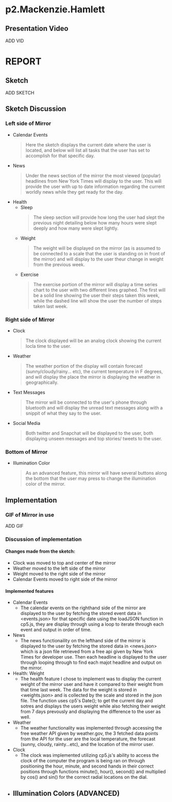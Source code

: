 # p2.Mackenzie.Hamlett
## Presentation Video
ADD VID

# REPORT
## Sketch
ADD SKETCH

## Sketch Discussion
### Left side of Mirror
- Calendar Events
    > Here the sketch displays the current date where the user is located, and below will list all tasks that the user has set to accomplish for that specific day.
- News
    > Under the news section of the mirror the most viewed (popular) headlines from New York Times will display to the user. This will provide the user with up to date information regarding the current worldly news while they get ready for the day.
- Health
  - Sleep
      > The sleep section will provide how long the user had slept the previous night detailing below how many hours were slept deeply and how many were slept lightly.
  - Weight
      > The weight will be displayed on the mirror (as is assumed to be connected to a scale that the user is standing on in front of the mirror) and will display to the user theur change in weight from the previous week.
  - Exercise
      > The exercise portion of the mirror will display a time series chart to the user with two different lines graphed. The first will be a solid line showing the user their steps taken this week, while the dashed line will show the user the number of steps taken last week.

### Right side of Mirror
- Clock
    > The clock displayed will be an analog clock showing the current locla time to the user.
- Weather
    > The weather portion of the display will contain forecast (sunny/cloudy/rainy... etc), the current temperature in F degrees, and will display the place the mirror is displaying the weather in geographically.
- Text Messages
    > The mirror will be connected to the user's phone through bluetooth and will display the unread text messages along with a snippit of what they say to the user.
- Social Media
    > Both twitter and Snapchat will be displayed to the user, both displaying unseen messages and top stories/ tweets to the user.

### Bottom of Mirror
- Illumination Color
    > As an advanced feature, this mirror will have several buttons along the bottom that the user may press to change the illumination color of the mirror.

## Implementation
### GIF of Mirror in use
ADD GIF

### Discussion of implementation
#### Changes made from the sketch:
- Clock was moved to top and center of the mirror
- Weather moved to the left side of the mirror
- Weight moved to the right side of the mirror
- Calendar Events moved to right side of the mirror
#### Implemented features
- Calendar Events
    - The calendar events on the righthand side of the mirror are displayed to the user by fetching the stored event data in <events.json> for that specific date using the loadJSON function in cp5.js, they are display through using a loop to iterate through each event and output in order of time.
- News
    - The news functionaility on the lefthand side of the mirror is displayed to the user by fetching the stored data in <news.json> which is a json file retrieved from a free api given by New York Times for developer use. Then each headline is displayed to the user through looping through to find each majot headline and output on the mirror.
- Health: Weight
    - The health feature I chose to implement was to display the current weight of the mirror user and have it compared to their weight from that time last week. The data for the weight is stored in <weights.json> and is collected by the scale and stored in the json file. The function uses cp5's Date(); to get the current day and sotres and displays the users weight while also fetching their weight from 7 days prevously and displaying the difference to the user as well.
- Weather
    - The weather functionality was implemented through accessing the free weather API given by weather.gov, the 3 fetched data points from the API for the user are the local temperature, the forecast (sunny, cloudy, rainty...etc), and the location of the mirror user. 
- Clock
    - The clock was implemented utilizing cp5.js's ability to access the clock of the computer the program is being ran on through positioning the hour, minute, and second hands in their correct positions through functions minute(), hour(), second() and multiplied by cos() and sin() for the correct radial locations on the dial.
- Illumination Colors (ADVANCED)
    - 

